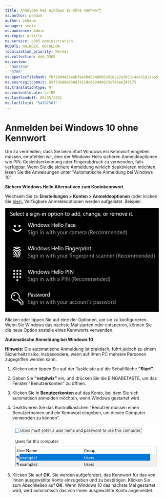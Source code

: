 ```yaml
---
title: Anmelden bei Windows 10 ohne Kennwort
ms.author: pebaum
author: pebaum
manager: scotv
ms.audience: Admin
ms.topic: article
ms.service: o365-administration
ROBOTS: NOINDEX, NOFOLLOW
localization_priority: Normal
ms.collection: Adm_O365
ms.custom:
- "9001690"
- "3766"
ms.openlocfilehash: fbf190d433eabfee5b45348d05d918222a385314a431812aa5f5926aacf11560
ms.sourcegitcommit: b5f7da89a650d2915dc652449623c78be6247175
ms.translationtype: MT
ms.contentlocale: de-DE
ms.lasthandoff: 08/05/2021
ms.locfileid: "54107507"
---
```

# <a name="sign-in-to-windows-10-without-using-a-password"></a>Anmelden bei Windows 10 ohne Kennwort

Um zu vermeiden, dass Sie beim Start Windows ein Kennwort eingeben müssen, empfehlen wir, eine der Windows Hello sicheren Anmeldeoptionen wie PIN, Gesichtserkennung oder Fingerabdruck zu verwenden, falls verfügbar. Wenn Sie die sichere Anmeldung wirklich deaktivieren möchten, lesen Sie die Anweisungen unter "Automatische Anmeldung bei Windows 10".

**Sichern Windows Hello Alternativen zum Kontokennwort**

Wechseln Sie zu **Einstellungen > Konten > Anmeldeoptionen** (oder klicken Sie [hier).](ms-settings:signinoptions?activationSource=GetHelp) Verfügbare Anmeldeoptionen werden aufgelistet. Beispiel:

![Anmeldeoptionen.](media/sign-in-options.png)

Klicken oder tippen Sie auf eine der Optionen, um sie zu konfigurieren. Wenn Sie Windows das nächste Mal starten oder entsperren, können Sie die neue Option anstelle eines Kennworts verwenden. 

**Automatische Anmeldung bei Windows 10**

**Hinweis:** Die automatische Anmeldung ist praktisch, führt jedoch zu einem Sicherheitsrisiko, insbesondere, wenn auf Ihren PC mehrere Personen zugegriffen werden kann. 

1. Klicken oder tippen Sie auf der Taskleiste auf die Schaltfläche **"Start".**

2. Geben Sie **"netplwiz"** ein, und drücken Sie die EINGABETASTE, um das Fenster "Benutzerkonten" zu öffnen.

3. Klicken Sie in **Benutzerkonten** auf das Konto, bei dem Sie sich automatisch anmelden möchten, wenn Windows gestartet wird.

4. Deaktivieren Sie das Kontrollkästchen "Benutzer müssen einen Benutzernamen und ein Kennwort eingeben, um diesen Computer verwenden zu können".

    ![Benutzer müssen eine Benutzernamen- und Kennwortoption eingeben.](media/users-must-enter-username.png)

5. Klicken Sie auf **OK**. Sie werden aufgefordert, das Kennwort für das von Ihnen ausgewählte Konto einzugeben und zu bestätigen. Klicken Sie zum Abschließen auf **OK**. Wenn Windows 10 das nächste Mal gestartet wird, wird automatisch das von Ihnen ausgewählte Konto angemeldet.
